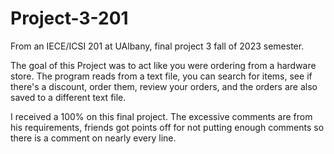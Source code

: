 # Project-3-201
From an IECE/ICSI 201 at UAlbany, final project 3 fall of 2023 semester.

The goal of this Project was to act like you were ordering from a hardware store. The program reads from a text file, you can search for items, see if there's a discount, order them, review your orders, and the orders are also saved to a different text file.

I received a 100% on this final project. The excessive comments are from his requirements, friends got points off for not putting enough comments so there is a comment on nearly every line.
